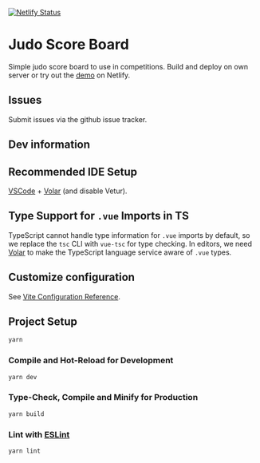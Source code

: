 [![Netlify Status](https://api.netlify.com/api/v1/badges/8afdab9f-0b63-4950-9c8f-7c500cee1217/deploy-status)](https://app.netlify.com/sites/yuseigachi-score/deploys)

# Judo Score Board

Simple judo score board to use in competitions. Build and deploy on own server or try out the [demo](https://yuseigachi-score.netlify.app) on Netlify.

## Issues

Submit issues via the github issue tracker.

## Dev information

## Recommended IDE Setup

[VSCode](https://code.visualstudio.com/) + [Volar](https://marketplace.visualstudio.com/items?itemName=Vue.volar) (and disable Vetur).

## Type Support for `.vue` Imports in TS

TypeScript cannot handle type information for `.vue` imports by default, so we replace the `tsc` CLI with `vue-tsc` for type checking. In editors, we need [Volar](https://marketplace.visualstudio.com/items?itemName=Vue.volar) to make the TypeScript language service aware of `.vue` types.

## Customize configuration

See [Vite Configuration Reference](https://vitejs.dev/config/).

## Project Setup

```sh
yarn
```

### Compile and Hot-Reload for Development

```sh
yarn dev
```

### Type-Check, Compile and Minify for Production

```sh
yarn build
```

### Lint with [ESLint](https://eslint.org/)

```sh
yarn lint
```

